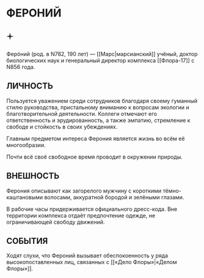 # ФЕРОНИЙ

## 🟄

Ферóний (род. в N782, 190 лет) — [[Марс|марсианский]] учёный, доктор биологических наук и генеральный директор комплекса [[Флора-17]] с N856 года.

## ЛИЧНОСТЬ


Пользуется уважением среди сотрудников благодаря своему гуманный стилю руководства, пристальному вниманию к вопросам экологии и благотворительной деятельности. Коллеги отмечают его ответственность и эрудированность, а также эмпатию, стремление к свободе и стойкость в своих убеждениях.

Главным предметом интереса Ферония является жизнь во всём её многообразии.

Почти всё своё свободное время проводит в окружении природы.

## ВНЕШНОСТЬ

Ферония описывают как загорелого мужчину с короткими тёмно-каштановыми волосами, аккуратной бородой и зелёными глазами.

В рабочие часы придерживается официального дресс-кода. Вне территории комплекса отдаёт предпочтение одежде, не ограничивающей свободу движений.

## СОБЫТИЯ

Ходят слухи, что Фероний вызывает обеспокоенность у ряда высокопоставленных лиц, связанных с [[«Дело Флоры»|«Делом Флоры»]].
